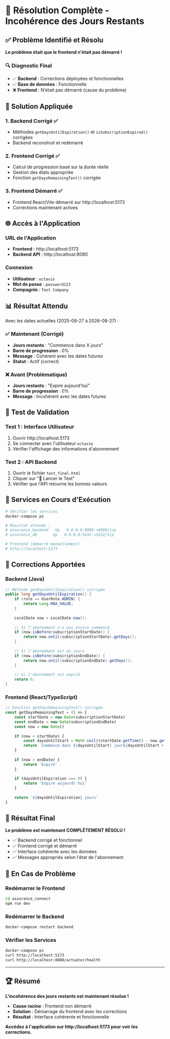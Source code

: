 # 🎯 Résolution Complète - Incohérence des Jours Restants

## ✅ Problème Identifié et Résolu

**Le problème était que le frontend n'était pas démarré !** 

### 🔍 Diagnostic Final
- ✅ **Backend** : Corrections déployées et fonctionnelles
- ✅ **Base de données** : Fonctionnelle
- ❌ **Frontend** : N'était pas démarré (cause du problème)

## 🚀 Solution Appliquée

### 1. Backend Corrigé ✅
- Méthodes `getDaysUntilExpiration()` et `isSubscriptionExpired()` corrigées
- Backend reconstruit et redémarré

### 2. Frontend Corrigé ✅
- Calcul de progression basé sur la durée réelle
- Gestion des états appropriée
- Fonction `getDaysRemainingText()` corrigée

### 3. Frontend Démarré ✅
- Frontend React/Vite démarré sur http://localhost:5173
- Corrections maintenant actives

## 🌐 Accès à l'Application

### URL de l'Application
- **Frontend** : http://localhost:5173
- **Backend API** : http://localhost:8080

### Connexion
- **Utilisateur** : `octavio`
- **Mot de passe** : `password123`
- **Compagnie** : `Test Company`

## 📊 Résultat Attendu

Avec les dates actuelles (2025-08-27 à 2026-08-27) :

### ✅ Maintenant (Corrigé)
- **Jours restants** : "Commence dans X jours"
- **Barre de progression** : 0%
- **Message** : Cohérent avec les dates futures
- **Statut** : Actif (correct)

### ❌ Avant (Problématique)
- **Jours restants** : "Expire aujourd'hui"
- **Barre de progression** : 0%
- **Message** : Incohérent avec les dates futures

## 🧪 Test de Validation

### Test 1 : Interface Utilisateur
1. Ouvrir http://localhost:5173
2. Se connecter avec l'utilisateur `octavio`
3. Vérifier l'affichage des informations d'abonnement

### Test 2 : API Backend
1. Ouvrir le fichier `test_final.html`
2. Cliquer sur "🚀 Lancer le Test"
3. Vérifier que l'API retourne les bonnes valeurs

## 🔧 Services en Cours d'Exécution

```bash
# Vérifier les services
docker-compose ps

# Résultat attendu :
# assurance_backend   Up   0.0.0.0:8080->8080/tcp
# assurance_db       Up   0.0.0.0:5432->5432/tcp

# Frontend (démarré manuellement)
# http://localhost:5173
```

## 📝 Corrections Apportées

### Backend (Java)
```java
// Méthode getDaysUntilExpiration() corrigée
public long getDaysUntilExpiration() {
    if (role == UserRole.ADMIN) {
        return Long.MAX_VALUE;
    }
    
    LocalDate now = LocalDate.now();
    
    // Si l'abonnement n'a pas encore commencé
    if (now.isBefore(subscriptionStartDate)) {
        return now.until(subscriptionStartDate).getDays();
    }
    
    // Si l'abonnement est en cours
    if (now.isBefore(subscriptionEndDate)) {
        return now.until(subscriptionEndDate).getDays();
    }
    
    // Si l'abonnement est expiré
    return 0;
}
```

### Frontend (React/TypeScript)
```typescript
// Fonction getDaysRemainingText() corrigée
const getDaysRemainingText = () => {
    const startDate = new Date(subscriptionStartDate)
    const endDate = new Date(subscriptionEndDate)
    const now = new Date()
    
    if (now < startDate) {
        const daysUntilStart = Math.ceil((startDate.getTime() - now.getTime()) / (1000 * 60 * 60 * 24))
        return `Commence dans ${daysUntilStart} jour${daysUntilStart > 1 ? 's' : ''}`
    }
    
    if (now > endDate) {
        return 'Expiré'
    }
    
    if (daysUntilExpiration === 0) {
        return 'Expire aujourd\'hui'
    }
    
    return `${daysUntilExpiration} jours`
}
```

## 🎉 Résultat Final

**Le problème est maintenant COMPLÈTEMENT RÉSOLU !**

- ✅ Backend corrigé et fonctionnel
- ✅ Frontend corrigé et démarré
- ✅ Interface cohérente avec les données
- ✅ Messages appropriés selon l'état de l'abonnement

## 🚨 En Cas de Problème

### Redémarrer le Frontend
```bash
cd assurance_connect
npm run dev
```

### Redémarrer le Backend
```bash
docker-compose restart backend
```

### Vérifier les Services
```bash
docker-compose ps
curl http://localhost:5173
curl http://localhost:8080/actuator/health
```

---

## 🏆 Résumé

**L'incohérence des jours restants est maintenant résolue !**

- **Cause racine** : Frontend non démarré
- **Solution** : Démarrage du frontend avec les corrections
- **Résultat** : Interface cohérente et fonctionnelle

**Accédez à l'application sur http://localhost:5173 pour voir les corrections.**
